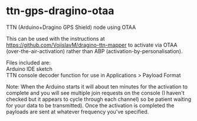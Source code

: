 # ttn-gps-dragino-otaa
TTN (Arduino+Dragino GPS Shield) node using OTAA

This  can be used with the instructions at https://github.com/VojislavM/dragino-ttn-mapper to activate via
OTAA (over-the-air-activation) rather than ABP (activation-by-personalisation).

Files included are:  
Arduino IDE sketch  
TTN console decoder function for use in Applications > Payload Format

Note: When the Arduino starts it will about ten minutes for the activation to complete and you will see multiple join requests on the console (I haven't checked but it appears to cycle through each channel) so be patient waiting for your data to be transmitted). Once the activation is completed the payloads are sent at whatever frequency you've specified.
